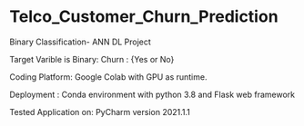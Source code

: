 # Telco_Customer_Churn_Prediction

Binary Classification- ANN DL Project

Target Varible is Binary: Churn : {Yes or No}

Coding Platform: Google Colab with GPU as runtime.

Deployment : Conda environment with python 3.8 and Flask web framework

Tested Application on: PyCharm version 2021.1.1

